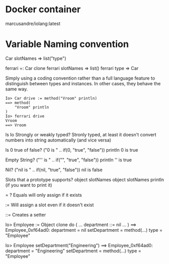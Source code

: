 # Docker container
marcusandre/iolang:latest

# Variable Naming convention
Car slotNames => list("type")

ferrari =: Car clone
ferrari slotNames => list()
ferrari type => Car

Simply using a coding convention rather than a full language feature to
distinguish between types and instances.  In other cases, they behave
the same way.

``` io
Io> Car drive := method("Vroom" println)
==> method(
    "Vroom" println
)
Io> ferrari drive
Vroom
==> Vroom
```

Is Io Strongly or weakly typed?
Stronly typed, at least it doesn't convert numbers into string automatically (and vice versa)

Is 0 true of false?
("0 is " ..   if(0,   "true", "false")) println
0 is true

Empty String?
("'' is " ..  if("",  "true", "false")) println
'' is true

Nil?
("nil is " .. if(nil, "true", "false")) 
nil is false


Slots that a prototype supports?
object slotNames 
object slotNames println (if you want to print it)


= ?
Equals will only assign if it exists

:= 
Will assign a slot even if it doesn't exist

::=
Creates a setter

Io> Employee :=  Object clone do (
... department ::= nil
... )
==>  Employee_0xf64ad0:
  department       = nil
  setDepartment    = method(...)
  type             = "Employee"

Io> Employee setDepartment("Engineering")
==>  Employee_0xf64ad0:
  department       = "Engineering"
  setDepartment    = method(...)
  type             = "Employee"
